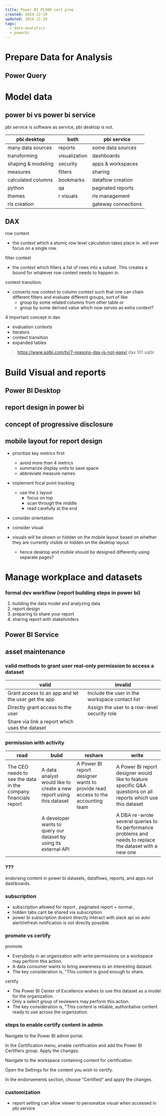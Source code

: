 ```yaml
---
title: Power BI PL300 cert prep
created: 2024-12-19
updated: 2024-12-19
tags:
  - data-analytics
  - powerbi
---
```


# Prepare Data for Analysis
## Power Query


# Model data 

## power bi vs power bi service

pbi service is software as service, pbi desktop is not.

| pbi desktop | both | pbi service |
| - | - | - |
|many data sources | reports | some data sources |
| transforming | visualization | dashboards
| shaping & modeling | security | apps & workspaces |
| measures | filters | sharing |
| calculated columns | bookmarks | dataflow creation |
| python | qa | paginated reports |
| themes | r visuals | rls management |
| rls creation | | gateway connections | 

## DAX
row context
- the context which a atomic row level calculation takes place in. will ever focus on a single row.


filter context
- the context which filters a list of rows into a subset. This creates a bound for whatever row context needs to happen in.


context transition:
- converts row context to column context such that one can chain different filters and evaluate different groups, sort of like
  - group by some related columns from other table or
  - group by some derived value which now serves as extra context?


4 important concept in dax
- evaluation contexts
- iterators
- context transition
- expanded tables
> https://www.sqlbi.com/tv/7-reasons-dax-is-not-easy/
> dax 101 sqlbi

# Build Visual and reports
## Power BI Desktop

## report design in power bi

## concept of progressive disclosure

## mobile layout for report design
- prioritize key metrics first
  - avoid more than 4 metrics
  - summarize display units to save space
  - abbreviate measure names
- implement focal point tracking
  - use the z layout
    - focus on top
    - scan through the middle
    - read carefully at the end
- consider orientation
- consider visual

- visuals will be shown or hidden on the mobile layout based on whether they are currently visible or hidden on the desktop layout.
  - hence desktop and mobile should be designed differently using separate pages?


# Manage workplace and datasets

### formal dev workflow (report building steps in power bi)
1. building the data model and analyzing data
2. report design
3. preparing to share your report
4. sharing report with stakeholders

## Power BI Service

## asset maintenance
### valid methods to grant user real-only permission to access a dataset
| valid | invalid |
|- |- |
| Grant access to an app and let the user get the app | Include the user in the workspace contact list |
| Directly grant access to the user | Assign the user to a row-level security role |
| Share via link a report which uses the dataset| | 


### permission with activity
| read | buiid | reshare | write |
|-|-|-|-|
|The CEO needs to see the data in the company financials report|A data analyst would like to create a new report using this dataset|A Power BI report designer wants to provide read access to the accounting team|A Power BI report designer would like to feature specific Q&A questions on all reports which use this dataset|
||A developer wants to query our dataset by using its external API||A DBA re-wrote several queries to fix performance problems and needs to replace the dataset with a new one|

### ???
endorsing content in power bi
datasets, dataflows, reports, and apps
not dashboards.

### subscription
- subscription allowed for report , paginated report + normal , 
- hidden tabs cant be shared via subscription
- power bi subscription doesnt directly interact with slack api so auto alert/refresh notification is not directly possible.

### promote vs certify
promote
- Everybody in an organization with write permissions on a workspace may perform this action.
- A data consumer wants to bring awareness to an interesting dataset.
- The key consideration is, "This content is good enough to share.

certify

- The Power BI Center of Excellence wishes to use this dataset as a model for the organization.
- Only a select group of reviewers may perform this action.
- The key consideration is, "This content is reliable, authoritative content ready to use across the organization.

### steps to enable certify content in admin
Navigate to the Power BI admin portal.

In the Certification menu, enable certification and add the Power BI Certifiers group. Apply the changes.

Navigate to the workspace containing content for certification.

Open the Settings for the content you wish to certify.

In the endorsements section, choose "Certified" and apply the changes.

### customization
- report setting can allow viewer to personalize visual when accessed in pbi service


